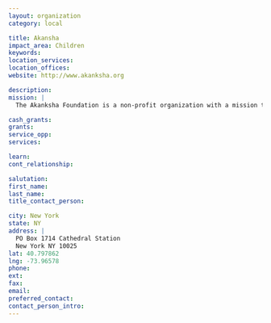```yaml
---
layout: organization
category: local

title: Akansha
impact_area: Children
keywords: 
location_services: 
location_offices: 
website: http://www.akanksha.org

description: 
mission: |
  The Akanksha Foundation is a non-profit organization with a mission to provide children from low-income communities with a high-quality education, enabling them to maximize their potential and transform their lives. Akanksha works in the field of education, initiating school reform through The School Project, and providing a supplemental education through the Akanksha centers.

cash_grants: 
grants: 
service_opp: 
services: 

learn: 
cont_relationship: 

salutation: 
first_name: 
last_name: 
title_contact_person: 

city: New York
state: NY
address: |
  PO Box 1714 Cathedral Station    
  New York NY 10025
lat: 40.797862
lng: -73.96578
phone: 
ext: 
fax: 
email: 
preferred_contact: 
contact_person_intro: 
---
```


